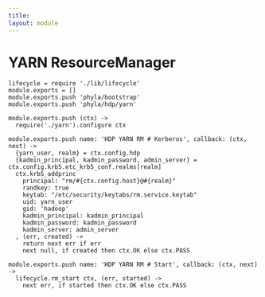 ```yaml
---
title: 
layout: module
---
```


# YARN ResourceManager

    lifecycle = require './lib/lifecycle'
    module.exports = []
    module.exports.push 'phyla/bootstrap'
    module.exports.push 'phyla/hdp/yarn'

    module.exports.push (ctx) ->
      require('./yarn').configure ctx

    module.exports.push name: 'HDP YARN RM # Kerberos', callback: (ctx, next) ->
      {yarn_user, realm} = ctx.config.hdp
      {kadmin_principal, kadmin_password, admin_server} = ctx.config.krb5.etc_krb5_conf.realms[realm]
      ctx.krb5_addprinc 
        principal: "rm/#{ctx.config.host}@#{realm}"
        randkey: true
        keytab: "/etc/security/keytabs/rm.service.keytab"
        uid: yarn_user
        gid: 'hadoop'
        kadmin_principal: kadmin_principal
        kadmin_password: kadmin_password
        kadmin_server: admin_server
      , (err, created) ->
        return next err if err
        next null, if created then ctx.OK else ctx.PASS

    module.exports.push name: 'HDP YARN RM # Start', callback: (ctx, next) ->
      lifecycle.rm_start ctx, (err, started) ->
        next err, if started then ctx.OK else ctx.PASS